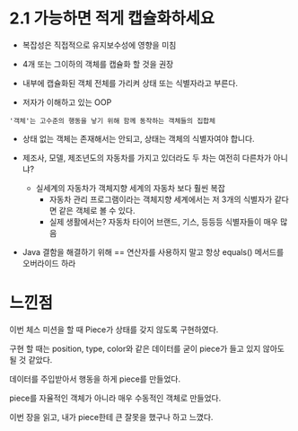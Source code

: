 # 2.1 가능하면 적게 캡슐화하세요



- 복잡성은 직접적으로 유지보수성에 영향을 미침
- 4개 또는 그이하의 객체를 캡슐화 할 것을 권장



- 내부에 캡슐화된 객체 전체를 가리켜 상태 또는 식별자라고 부른다.



- 저자가 이해하고 있는 OOP

```
'객체'는 고수준의 행동을 낳기 위해 함께 동작하는 객체들의 집합체
```



- 상태 없는 객체는 존재해서는 안되고, 상태는 객체의 식별자여야 합니다.



- 제조사, 모델, 제조년도의 자동차를 가지고 있더라도 두 차는 여전히 다른차가 아니냐?
  - 실세계의 자동차가 객체지향 세계의 자동차 보다 훨씬 복잡
    - 자동차 관리 프로그램이라는 객체지향 세계에서는 저 3개의 식별자가 같다면 같은 객체로 볼 수 있다.
    - 실제 생활에서는? 자동차 타이어 브랜드, 기스, 등등등 식별자들이 매우 많음



- Java 결함을 해결하기 위해 == 연산자를 사용하지 말고 항상 equals() 메서드를 오버라이드 하라



# 느낀점

이번 체스 미션을 할 때 Piece가 상태를 갖지 않도록 구현하였다.

구현 할 때는 position, type, color와 같은 데이터를 굳이 piece가 들고 있지 않아도 될 것 같았다. 

데이터를 주입받아서 행동을 하게 piece를 만들었다. 

piece를 자율적인 객체가 아니라 매우 수동적인 객체로 만들었다.

이번 장을 읽고, 내가 piece한테 큰 잘못을 했구나 하고 느꼈다.

